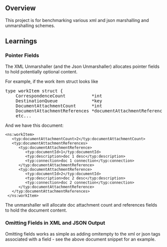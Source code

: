 ## Overview

This project is for benchmarking various xml and json marshalling and
unmarshalling schemes.

## Learnings

### Pointer Fields

The XML Unmarshaller (and the Json Unmarshaller) allocates pointer fields to hold potentially optional content.

For example, if the work item struct looks like

<pre>
type workItem struct {
	CorrespondenceCount          *int                          `xml:"correspondenceCount,omitempty" json:"correspondenceCount,omitempty"`
	DestinationQueue             *key                          `xml:"destinationQueue,omitempty" json:"destinationQueue"`
	DocumentAttachmentCount      *int                          `xml:"documentAttachmentCount" json:"documentAttachmentCount"`
	DocumentAttachmentReferences *documentAttachmentReferences `xml:"documentAttachmentReferences" json:"documentAttachmentReferences"`
    etc...
</pre>

And we have this document:


    <ns:workItem>
       <typ:documentAttachmentCount>2</typ:documentAttachmentCount>
       <typ:documentAttachmentReferences>
          <typ:documentAttachmentReference>
             <typ:documentId>1</typ:documentId>
             <typ:description>doc 1 desc</typ:description>
             <typ:connection>doc 1 connection</typ:connection>
          </typ:documentAttachmentReference>
          <typ:documentAttachmentReference>
             <typ:documentId>2</typ:documentId>
             <typ:description>doc 2 desc</typ:description>
             <typ:connection>doc 2 connection</typ:connection>
          </typ:documentAttachmentReference>
       </typ:documentAttachmentReferences>
     </ns:workItem>

 
 The unmarshaller will allocate doc attachment count and references fields to hold the document content.
 
 
### Omitting Fields in XML and JSON Output

Omitting fields works as simple as adding omitempty to the xml or json tags associated with a field - see the above
document snippet for an example.


